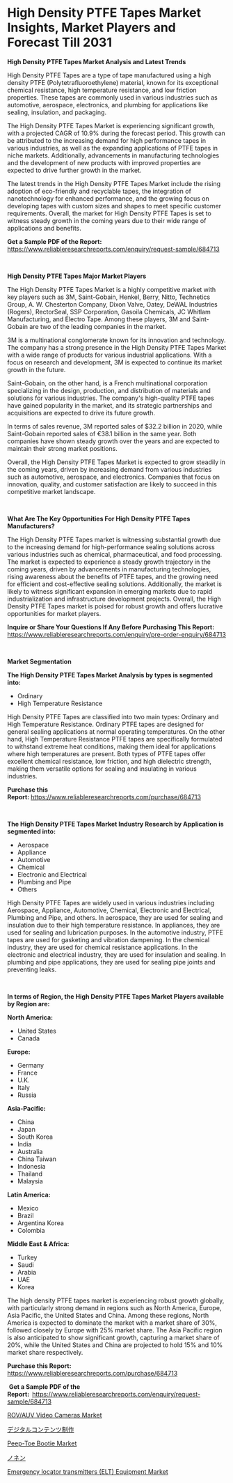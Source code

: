 <p><h1>High Density PTFE Tapes Market Insights, Market Players and Forecast Till 2031</h1></p><p><strong>High Density PTFE Tapes Market Analysis and Latest Trends</strong></p>
<p><p>High Density PTFE Tapes are a type of tape manufactured using a high density PTFE (Polytetrafluoroethylene) material, known for its exceptional chemical resistance, high temperature resistance, and low friction properties. These tapes are commonly used in various industries such as automotive, aerospace, electronics, and plumbing for applications like sealing, insulation, and packaging.</p><p>The High Density PTFE Tapes Market is experiencing significant growth, with a projected CAGR of 10.9% during the forecast period. This growth can be attributed to the increasing demand for high performance tapes in various industries, as well as the expanding applications of PTFE tapes in niche markets. Additionally, advancements in manufacturing technologies and the development of new products with improved properties are expected to drive further growth in the market.</p><p>The latest trends in the High Density PTFE Tapes Market include the rising adoption of eco-friendly and recyclable tapes, the integration of nanotechnology for enhanced performance, and the growing focus on developing tapes with custom sizes and shapes to meet specific customer requirements. Overall, the market for High Density PTFE Tapes is set to witness steady growth in the coming years due to their wide range of applications and benefits.</p></p>
<p><strong>Get a Sample PDF of the Report:&nbsp;</strong> <a href="https://www.reliableresearchreports.com/enquiry/request-sample/684713">https://www.reliableresearchreports.com/enquiry/request-sample/684713</a></p>
<p>&nbsp;</p>
<p><strong>High Density PTFE Tapes Major Market Players</strong></p>
<p><p>The High Density PTFE Tapes Market is a highly competitive market with key players such as 3M, Saint-Gobain, Henkel, Berry, Nitto, Technetics Group, A. W. Chesterton Company, Dixon Valve, Oatey, DeWAL Industries (Rogers), RectorSeal, SSP Corporation, Gasoila Chemicals, JC Whitlam Manufacturing, and Electro Tape. Among these players, 3M and Saint-Gobain are two of the leading companies in the market.</p><p>3M is a multinational conglomerate known for its innovation and technology. The company has a strong presence in the High Density PTFE Tapes Market with a wide range of products for various industrial applications. With a focus on research and development, 3M is expected to continue its market growth in the future.</p><p>Saint-Gobain, on the other hand, is a French multinational corporation specializing in the design, production, and distribution of materials and solutions for various industries. The company's high-quality PTFE tapes have gained popularity in the market, and its strategic partnerships and acquisitions are expected to drive its future growth.</p><p>In terms of sales revenue, 3M reported sales of $32.2 billion in 2020, while Saint-Gobain reported sales of €38.1 billion in the same year. Both companies have shown steady growth over the years and are expected to maintain their strong market positions.</p><p>Overall, the High Density PTFE Tapes Market is expected to grow steadily in the coming years, driven by increasing demand from various industries such as automotive, aerospace, and electronics. Companies that focus on innovation, quality, and customer satisfaction are likely to succeed in this competitive market landscape.</p></p>
<p>&nbsp;</p>
<p><strong>What Are The Key Opportunities For High Density PTFE Tapes Manufacturers?</strong></p>
<p><p>The High Density PTFE Tapes market is witnessing substantial growth due to the increasing demand for high-performance sealing solutions across various industries such as chemical, pharmaceutical, and food processing. The market is expected to experience a steady growth trajectory in the coming years, driven by advancements in manufacturing technologies, rising awareness about the benefits of PTFE tapes, and the growing need for efficient and cost-effective sealing solutions. Additionally, the market is likely to witness significant expansion in emerging markets due to rapid industrialization and infrastructure development projects. Overall, the High Density PTFE Tapes market is poised for robust growth and offers lucrative opportunities for market players.</p></p>
<p><strong>Inquire or Share Your Questions If Any Before Purchasing This Report:</strong> <a href="https://www.reliableresearchreports.com/enquiry/pre-order-enquiry/684713">https://www.reliableresearchreports.com/enquiry/pre-order-enquiry/684713</a></p>
<p>&nbsp;</p>
<p><strong>Market Segmentation</strong></p>
<p><strong>The High Density PTFE Tapes Market Analysis by types is segmented into:</strong></p>
<p><ul><li>Ordinary</li><li>High Temperature Resistance</li></ul></p>
<p><p>High Density PTFE Tapes are classified into two main types: Ordinary and High Temperature Resistance. Ordinary PTFE tapes are designed for general sealing applications at normal operating temperatures. On the other hand, High Temperature Resistance PTFE tapes are specifically formulated to withstand extreme heat conditions, making them ideal for applications where high temperatures are present. Both types of PTFE tapes offer excellent chemical resistance, low friction, and high dielectric strength, making them versatile options for sealing and insulating in various industries.</p></p>
<p><strong>Purchase this Report:&nbsp;</strong><a href="https://www.reliableresearchreports.com/purchase/684713">https://www.reliableresearchreports.com/purchase/684713</a></p>
<p>&nbsp;</p>
<p><strong>The High Density PTFE Tapes Market Industry Research by Application is segmented into:</strong></p>
<p><ul><li>Aerospace</li><li>Appliance</li><li>Automotive</li><li>Chemical</li><li>Electronic and Electrical</li><li>Plumbing and Pipe</li><li>Others</li></ul></p>
<p><p>High Density PTFE Tapes are widely used in various industries including Aerospace, Appliance, Automotive, Chemical, Electronic and Electrical, Plumbing and Pipe, and others. In aerospace, they are used for sealing and insulation due to their high temperature resistance. In appliances, they are used for sealing and lubrication purposes. In the automotive industry, PTFE tapes are used for gasketing and vibration dampening. In the chemical industry, they are used for chemical resistance applications. In the electronic and electrical industry, they are used for insulation and sealing. In plumbing and pipe applications, they are used for sealing pipe joints and preventing leaks.</p></p>
<p>&nbsp;</p>
<p><strong>In terms of Region, the High Density PTFE Tapes Market Players available by Region are:</strong></p>
<p>
    <p> <strong> North America: </strong>
        <ul>
            <li>United States</li>
            <li>Canada</li>
        </ul>
        </p> 
    <p> <strong> Europe: </strong>
        <ul>
            <li>Germany</li>
            <li>France</li>
            <li>U.K.</li>
            <li>Italy</li>
            <li>Russia</li>
        </ul>
        </p> 
    <p> <strong> Asia-Pacific: </strong>
        <ul>
            <li>China</li>
            <li>Japan</li>
            <li>South Korea</li>
            <li>India</li>
            <li>Australia</li>
            <li>China Taiwan</li>
            <li>Indonesia</li>
            <li>Thailand</li>
            <li>Malaysia</li>
        </ul>
        </p> 
    <p> <strong> Latin America: </strong>
        <ul>
            <li>Mexico</li>
            <li>Brazil</li>
            <li>Argentina Korea</li>
            <li>Colombia</li>
        </ul>
        </p> 
    <p> <strong> Middle East & Africa: </strong>
        <ul>
            <li>Turkey</li>
            <li>Saudi</li>
            <li>Arabia</li>
            <li>UAE</li>
            <li>Korea</li>
        </ul>
    </p>
    </p>
<p><p>The high density PTFE tapes market is experiencing robust growth globally, with particularly strong demand in regions such as North America, Europe, Asia Pacific, the United States and China. Among these regions, North America is expected to dominate the market with a market share of 30%, followed closely by Europe with 25% market share. The Asia Pacific region is also anticipated to show significant growth, capturing a market share of 20%, while the United States and China are projected to hold 15% and 10% market share respectively.</p></p>
<p><strong>Purchase this Report: </strong><a href="https://www.reliableresearchreports.com/purchase/684713">https://www.reliableresearchreports.com/purchase/684713</a></p>
<p>&nbsp;<strong>Get a Sample PDF of the Report:&nbsp;&nbsp;</strong><a href="https://www.reliableresearchreports.com/enquiry/request-sample/684713">https://www.reliableresearchreports.com/enquiry/request-sample/684713</a></p>
<p><strong></strong></p>
<p><p><a href="https://fearless-okapi-6c8.notion.site/ROV-AUV-Video-Cameras-Market-Furnish-Information-about-Market-Size-Market-Share-Market-Dynamics-a-4009195f5306474591b07ba8201e874f">ROV/AUV Video Cameras Market</a></p><p><a href="https://medium.com/@lily-u-genius/%E3%83%87%E3%82%B8%E3%82%BF%E3%83%AB%E3%82%B3%E3%83%B3%E3%83%86%E3%83%B3%E3%83%84%E4%BD%9C%E6%88%90%E5%B8%82%E5%A0%B4%E3%81%AE%E3%82%A4%E3%83%B3%E3%82%B5%E3%82%A4%E3%83%88-%E5%B8%82%E5%A0%B4%E5%8B%95%E5%90%91-%E6%88%90%E9%95%B7-2024%E5%B9%B4%E3%81%8B%E3%82%892031%E5%B9%B4%E3%81%BE%E3%81%A7%E3%81%AE%E4%BA%88%E6%B8%AC-e2c578ce34f1">デジタルコンテンツ制作</a></p><p><a href="https://view.publitas.com/reportprime-1/peep-toe-bootie-market-size-furnishes-valuable-information-encompassing-market-share-market-trends-and-projections-spanning-from-2024-to-2031/">Peep-Toe Bootie Market</a></p><p><a href="https://medium.com/@lily-u-genius/%E3%83%8E%E3%83%8D%E3%83%B3%E5%B8%82%E5%A0%B4%E5%88%86%E6%9E%90-%E3%81%9D%E3%81%AEcagr-%E5%B8%82%E5%A0%B4%E3%82%BB%E3%82%B0%E3%83%A1%E3%83%B3%E3%83%86%E3%83%BC%E3%82%B7%E3%83%A7%E3%83%B3-%E3%81%8A%E3%82%88%E3%81%B3%E4%B8%96%E7%95%8C%E7%9A%84%E3%81%AA%E7%94%A3%E6%A5%AD%E6%A6%82%E8%A6%81-f1557a9e32f9">ノネン</a></p><p><a href="https://scarlet-rocket-c63.notion.site/Emergency-locator-transmitters-ELT-Equipment-Market-Size-and-Examines-its-Market-Scope-with-a-Pr-3f56d218379a442289238b041dfa44f4">Emergency locator transmitters (ELT) Equipment Market</a></p></p>